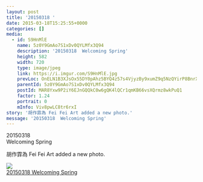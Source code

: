 ```yaml
---
layout: post
title: '20150318 ' 
date: 2015-03-18T15:25:55+0000 
categories: [] 
media:
  - id: S9HnMlE
    name: 5z0Y9GmAo7S1xDv0QYLMfx3Q94
    description: '20150318  Welcoming Spring'   
    height: 582
    width: 720
    type: image/jpeg
    link: https://i.imgur.com/S9HnMlE.jpg
    prevLoc: OnELN1B3XJsOx55DY0pAhz5BYQ4z57s4VjyzBy9xumZ9q5NzQYirP8BnrXrmiD6KlBLZG0c6n7K5AJEOTP2mvyy9Mphv3E4RlD1yi7Y2lgDzrZFoqq3P36EXig86KowJ5QSkjk7pWYZyIrP7XZRPZxFo1zrpv1mPh2B680OODASlnrAzLRREUo73rYo3W1iNM88k6mvps0NrG9X7Q7U9yrQL64VXH2mXN71PmJCAPPvy73OqSNWmo7Amj5s35LPk2rKB
    parentId: 5z0Y9GmAo7S1xDv0QYLMfx3Q94
    postId: MAR8Yxw9P2iY6EJnGQQkC0w6gQK4lQCr1qmKB66vsXQrmz8wkPuQ1
    factor: 1.24
    portrait: 0
    mInfo: Viv8pwLC8tr6rxI
story: '胡作霏為 Fei Fei Art added a new photo.'  
message: '20150318  Welcoming Spring'  
---
```


20150318  
Welcoming Spring
 
 
[//]: #story:
胡作霏為 Fei Fei Art added a new photo.


[//]: #media:  
<a href="https://i.imgur.com/S9HnMlE.jpg"><img class="postImage" src="https://i.imgur.com/S9HnMlEh.jpg" />  
20150318
Welcoming Spring  
 </a>   
